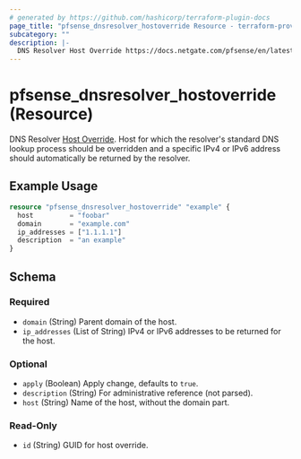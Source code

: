 ```yaml
---
# generated by https://github.com/hashicorp/terraform-plugin-docs
page_title: "pfsense_dnsresolver_hostoverride Resource - terraform-provider-pfsense"
subcategory: ""
description: |-
  DNS Resolver Host Override https://docs.netgate.com/pfsense/en/latest/services/dns/resolver-host-overrides.html. Host for which the resolver's standard DNS lookup process should be overridden and a specific IPv4 or IPv6 address should automatically be returned by the resolver.
---
```


# pfsense_dnsresolver_hostoverride (Resource)

DNS Resolver [Host Override](https://docs.netgate.com/pfsense/en/latest/services/dns/resolver-host-overrides.html). Host for which the resolver's standard DNS lookup process should be overridden and a specific IPv4 or IPv6 address should automatically be returned by the resolver.

## Example Usage

```terraform
resource "pfsense_dnsresolver_hostoverride" "example" {
  host         = "foobar"
  domain       = "example.com"
  ip_addresses = ["1.1.1.1"]
  description  = "an example"
}
```

<!-- schema generated by tfplugindocs -->
## Schema

### Required

- `domain` (String) Parent domain of the host.
- `ip_addresses` (List of String) IPv4 or IPv6 addresses to be returned for the host.

### Optional

- `apply` (Boolean) Apply change, defaults to `true`.
- `description` (String) For administrative reference (not parsed).
- `host` (String) Name of the host, without the domain part.

### Read-Only

- `id` (String) GUID for host override.
